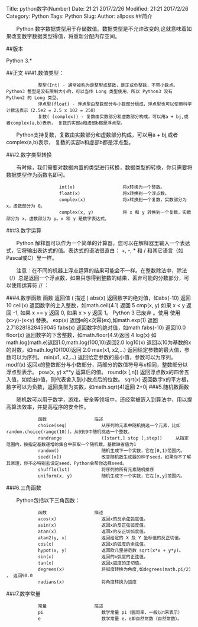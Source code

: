 Title: python数字(Number)
Date: 21:21 2017/2/26
Modified: 21:21 2017/2/26
Category: Python
Tags: Python
Slug: 
Author: allposs
##简介

&#160; &#160; &#160; &#160;Python 数字数据类型用于存储数值。数据类型是不允许改变的,这就意味着如果改变数字数据类型得值，将重新分配内存空间。

##版本


Python 3.*

##正文
###1.数值类型：

				整型(Int) - 通常被称为是整型或整数，是正或负整数，不带小数点。Python3 整型是没有限制大小的，可以当作 Long 类型使用，所以 Python3 没有 Python2 的 Long 类型。
				浮点型(float) - 浮点型由整数部分与小数部分组成，浮点型也可以使用科学计数法表示（2.5e2 = 2.5 x 102 = 250）
				复数( (complex)) - 复数由实数部分和虚数部分构成，可以用a + bj,或者complex(a,b)表示， 复数的实部a和虚部b都是浮点型。

&#160; &#160; &#160; &#160;Python支持复数，复数由实数部分和虚数部分构成，可以用a + bj,或者complex(a,b)表示， 复数的实部a和虚部b都是浮点型。 

###2.数字类型转换

&#160; &#160; &#160; &#160;有时候，我们需要对数据内置的类型进行转换，数据类型的转换，你只需要将数据类型作为函数名即可。

						int(x) 					将x转换为一个整数。
						float(x) 				将x转换到一个浮点数。
						complex(x) 				将x转换到一个复数，实数部分为 x，虚数部分为 0。
						complex(x, y) 			将 x 和 y 转换到一个复数，实数部分为 x，虚数部分为 y。x 和 y 是数字表达式。
###3.数字运算

&#160; &#160; &#160; &#160;Python 解释器可以作为一个简单的计算器，您可以在解释器里输入一个表达式，它将输出表达式的值。表达式的语法很直白： +, -, * 和 / 和其它语言（如Pascal或C）里一样。

&#160; &#160; &#160; &#160;注意：在不同的机器上浮点运算的结果可能会不一样。在整数除法中，除法（/）总是返回一个浮点数，如果只想得到整数的结果，丢弃可能的分数部分，可以使用运算符 // ：
				
###4.数学函数
				函数				返回值 ( 描述 )
				abs(x)				返回数字的绝对值，如abs(-10) 返回 10
				ceil(x) 			返回数字的上入整数，如math.ceil(4.1) 返回 5
				cmp(x, y)			如果 x < y 返回 -1, 如果 x == y 返回 0, 如果 x > y 返回 1。 Python 3 已废弃 。使用 使用 (x>y)-(x<y) 替换。
				exp(x) 				返回e的x次幂(ex),如math.exp(1) 返回2.718281828459045
				fabs(x)				返回数字的绝对值，如math.fabs(-10) 返回10.0
				floor(x) 			返回数字的下舍整数，如math.floor(4.9)返回 4
				log(x) 				如math.log(math.e)返回1.0,math.log(100,10)返回2.0
				log10(x) 			返回以10为基数的x的对数，如math.log10(100)返回 2.0
				max(x1, x2,...) 	返回给定参数的最大值，参数可以为序列。
				min(x1, x2,...) 	返回给定参数的最小值，参数可以为序列。
				modf(x) 			返回x的整数部分与小数部分，两部分的数值符号与x相同，整数部分以浮点型表示。
				pow(x, y)			x**y 运算后的值。
				round(x [,n])		返回浮点数x的四舍五入值，如给出n值，则代表舍入到小数点后的位数。
				sqrt(x) 			返回数字x的平方根，数字可以为负数，返回类型为实数，如math.sqrt(4)返回 2+0j
###5.随机数函数

&#160; &#160; &#160; &#160;随机数可以用于数学，游戏，安全等领域中，还经常被嵌入到算法中，用以提高算法效率，并提高程序的安全性。

				函数					描述
				choice(seq)				从序列的元素中随机挑选一个元素，比如random.choice(range(10))，从0到9中随机挑选一个整数。
				randrange 				([start,] stop [,step]) 	从指定范围内，按指定基数递增的集合中获取一个随机数，基数缺省值为1
				random() 				随机生成下一个实数，它在[0,1)范围内。
				seed([x]) 				改变随机数生成器的种子seed。如果你不了解其原理，你不必特别去设定seed，Python会帮你选择seed。
				shuffle(lst) 			将序列的所有元素随机排序
				uniform(x, y)			随机生成下一个实数，它在[x,y]范围内。
###6.三角函数

&#160; &#160; &#160; &#160;Python包括以下三角函数：

				函数					描述
				acos(x)					返回x的反余弦弧度值。
				asin(x)					返回x的反正弦弧度值。	
				atan(x)					返回x的反正切弧度值。
				atan2(y, x)				返回给定的 X 及 Y 坐标值的反正切值。
				cos(x)					返回x的弧度的余弦值。
				hypot(x, y)				返回欧几里德范数 sqrt(x*x + y*y)。
				sin(x)					返回的x弧度的正弦值。
				tan(x)					返回x弧度的正切值。
				degrees(x)				将弧度转换为角度,如degrees(math.pi/2) ， 返回90.0
				radians(x)				将角度转换为弧度

###7.数学常量

				常量					描述
				pi						数学常量 pi（圆周率，一般以π来表示）
				e						数学常量 e，e即自然常数（自然常数）。